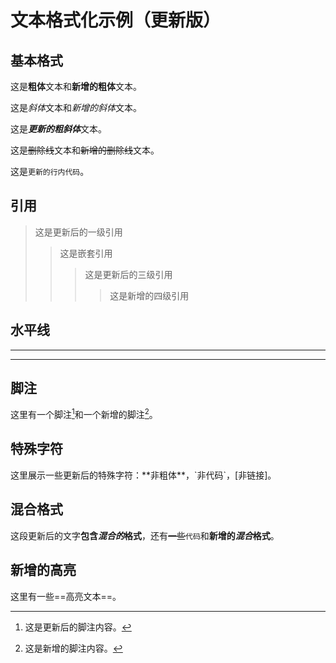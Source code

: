 # 文本格式化示例（更新版）

## 基本格式

这是**粗体**文本和**新增的粗体**文本。

这是*斜体*文本和*新增的斜体*文本。

这是***更新的粗斜体***文本。

这是~~删除线~~文本和~~新增的删除线~~文本。

这是`更新的行内代码`。

## 引用

> 这是更新后的一级引用
>
> > 这是嵌套引用
> >
> > > 这是更新后的三级引用
> > >
> > > > 这是新增的四级引用

## 水平线

---

***

## 脚注

这里有一个脚注[^1]和一个新增的脚注[^2]。

[^1]: 这是更新后的脚注内容。
[^2]: 这是新增的脚注内容。

## 特殊字符

这里展示一些更新后的特殊字符：\*\*非粗体\*\*，\`非代码\`，\[非链接\]。

## 混合格式

这段更新后的文字**包含*混合的*格式**，还有~~一些~~`代码`和**新增的*混合*格式**。

## 新增的高亮

这里有一些==高亮文本==。